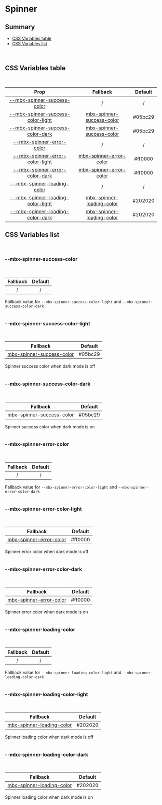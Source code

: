 # Spinner

## Summary

- [CSS Variables table](#css-variables-table)
- [CSS Variables list](#css-variables-list)

<br>

## CSS Variables table

<br>

| <div style='text-align:center;margin:auto;'>Prop</div>                                                                  | <div style='text-align:center;margin:auto;'>Fallback</div>                                                | <div style='text-align:center;margin:auto;'>Default</div> |
| ----------------------------------------------------------------------------------------------------------------------- | --------------------------------------------------------------------------------------------------------- | --------------------------------------------------------- |
| <div style='text-align:center;margin:auto;'>[--mbx-spinner-success-color](#mbx-spinner-success-color)</div>             | <div style='text-align:center;margin:auto;'>/</div>                                                       | <div style='text-align:center;margin:auto;'>/</div>       |
| <div style='text-align:center;margin:auto;'>[--mbx-spinner-success-color-light](#mbx-spinner-success-color-light)</div> | <div style='text-align:center;margin:auto;'>[mbx-spinner-success-color](#mbx-spinner-success-color)</div> | <div style='text-align:center;margin:auto;'>#05bc29</div> |
| <div style='text-align:center;margin:auto;'>[--mbx-spinner-success-color-dark](#mbx-spinner-success-color-dark)</div>   | <div style='text-align:center;margin:auto;'>[mbx-spinner-success-color](#mbx-spinner-success-color)</div> | <div style='text-align:center;margin:auto;'>#05bc29</div> |
| <div style='text-align:center;margin:auto;'>[--mbx-spinner-error-color](#mbx-spinner-error-color)</div>                 | <div style='text-align:center;margin:auto;'>/</div>                                                       | <div style='text-align:center;margin:auto;'>/</div>       |
| <div style='text-align:center;margin:auto;'>[--mbx-spinner-error-color-light](#mbx-spinner-error-color-light)</div>     | <div style='text-align:center;margin:auto;'>[mbx-spinner-error-color](#mbx-spinner-error-color)</div>     | <div style='text-align:center;margin:auto;'>#ff0000</div> |
| <div style='text-align:center;margin:auto;'>[--mbx-spinner-error-color-dark](#mbx-spinner-error-color-dark)</div>       | <div style='text-align:center;margin:auto;'>[mbx-spinner-error-color](#mbx-spinner-error-color)</div>     | <div style='text-align:center;margin:auto;'>#ff0000</div> |
| <div style='text-align:center;margin:auto;'>[--mbx-spinner-loading-color](#mbx-spinner-loading-color)</div>             | <div style='text-align:center;margin:auto;'>/</div>                                                       | <div style='text-align:center;margin:auto;'>/</div>       |
| <div style='text-align:center;margin:auto;'>[--mbx-spinner-loading-color-light](#mbx-spinner-loading-color-light)</div> | <div style='text-align:center;margin:auto;'>[mbx-spinner-loading-color](#mbx-spinner-loading-color)</div> | <div style='text-align:center;margin:auto;'>#202020</div> |
| <div style='text-align:center;margin:auto;'>[--mbx-spinner-loading-color-dark](#mbx-spinner-loading-color-dark)</div>   | <div style='text-align:center;margin:auto;'>[mbx-spinner-loading-color](#mbx-spinner-loading-color)</div> | <div style='text-align:center;margin:auto;'>#202020</div> |

## CSS Variables list

<br>

### --mbx-spinner-success-color

<br>

| <div style='text-align:center;margin:auto;'>Fallback</div> | <div style='text-align:center;margin:auto;'>Default</div> |
| ---------------------------------------------------------- | --------------------------------------------------------- |
| <div style='text-align:center;margin:auto;'>/</div>        | <div style='text-align:center;margin:auto;'>/</div>       |

Fallback value for `--mbx-spinner-success-color-light` and `--mbx-spinner-success-color-dark`<br><br>

### --mbx-spinner-success-color-light

<br>

| <div style='text-align:center;margin:auto;'>Fallback</div>                                                | <div style='text-align:center;margin:auto;'>Default</div> |
| --------------------------------------------------------------------------------------------------------- | --------------------------------------------------------- |
| <div style='text-align:center;margin:auto;'>[mbx-spinner-success-color](#mbx-spinner-success-color)</div> | <div style='text-align:center;margin:auto;'>#05bc29</div> |

Spinner success color when dark mode is off<br><br>

### --mbx-spinner-success-color-dark

<br>

| <div style='text-align:center;margin:auto;'>Fallback</div>                                                | <div style='text-align:center;margin:auto;'>Default</div> |
| --------------------------------------------------------------------------------------------------------- | --------------------------------------------------------- |
| <div style='text-align:center;margin:auto;'>[mbx-spinner-success-color](#mbx-spinner-success-color)</div> | <div style='text-align:center;margin:auto;'>#05bc29</div> |

Spinner success color when dark mode is on<br><br>

### --mbx-spinner-error-color

<br>

| <div style='text-align:center;margin:auto;'>Fallback</div> | <div style='text-align:center;margin:auto;'>Default</div> |
| ---------------------------------------------------------- | --------------------------------------------------------- |
| <div style='text-align:center;margin:auto;'>/</div>        | <div style='text-align:center;margin:auto;'>/</div>       |

Fallback value for `--mbx-spinner-error-color-light` and `--mbx-spinner-error-color-dark`<br><br>

### --mbx-spinner-error-color-light

<br>

| <div style='text-align:center;margin:auto;'>Fallback</div>                                            | <div style='text-align:center;margin:auto;'>Default</div> |
| ----------------------------------------------------------------------------------------------------- | --------------------------------------------------------- |
| <div style='text-align:center;margin:auto;'>[mbx-spinner-error-color](#mbx-spinner-error-color)</div> | <div style='text-align:center;margin:auto;'>#ff0000</div> |

Spinner error color when dark mode is off<br><br>

### --mbx-spinner-error-color-dark

<br>

| <div style='text-align:center;margin:auto;'>Fallback</div>                                            | <div style='text-align:center;margin:auto;'>Default</div> |
| ----------------------------------------------------------------------------------------------------- | --------------------------------------------------------- |
| <div style='text-align:center;margin:auto;'>[mbx-spinner-error-color](#mbx-spinner-error-color)</div> | <div style='text-align:center;margin:auto;'>#ff0000</div> |

Spinner error color when dark mode is on<br><br>

### --mbx-spinner-loading-color

<br>

| <div style='text-align:center;margin:auto;'>Fallback</div> | <div style='text-align:center;margin:auto;'>Default</div> |
| ---------------------------------------------------------- | --------------------------------------------------------- |
| <div style='text-align:center;margin:auto;'>/</div>        | <div style='text-align:center;margin:auto;'>/</div>       |

Fallback value for `--mbx-spinner-loading-color-light` and `--mbx-spinner-loading-color-dark`<br><br>

### --mbx-spinner-loading-color-light

<br>

| <div style='text-align:center;margin:auto;'>Fallback</div>                                                | <div style='text-align:center;margin:auto;'>Default</div> |
| --------------------------------------------------------------------------------------------------------- | --------------------------------------------------------- |
| <div style='text-align:center;margin:auto;'>[mbx-spinner-loading-color](#mbx-spinner-loading-color)</div> | <div style='text-align:center;margin:auto;'>#202020</div> |

Spinner loading color when dark mode is off<br><br>

### --mbx-spinner-loading-color-dark

<br>

| <div style='text-align:center;margin:auto;'>Fallback</div>                                                | <div style='text-align:center;margin:auto;'>Default</div> |
| --------------------------------------------------------------------------------------------------------- | --------------------------------------------------------- |
| <div style='text-align:center;margin:auto;'>[mbx-spinner-loading-color](#mbx-spinner-loading-color)</div> | <div style='text-align:center;margin:auto;'>#202020</div> |

Spinner loading color when dark mode is on<br><br>
